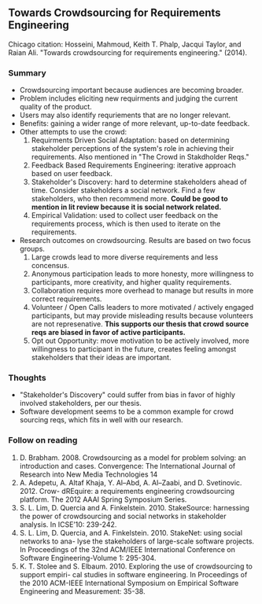 ## Towards Crowdsourcing for Requirements Engineering

Chicago citation: Hosseini, Mahmoud, Keith T. Phalp, Jacqui Taylor, and Raian Ali. "Towards crowdsourcing for requirements engineering." (2014).

### Summary

- Crowdsourcing important because audiences are becoming broader.
- Problem includes eliciting new requirments and judging the current quality of the product.
- Users may also identify requriements that are no longer relevant.
- Benefits: gaining a wider range of more relevant, up-to-date feedback.
- Other attempts to use the crowd:
    1. Requirments Driven Social Adaptation: based on determining stakeholder perceptions of the system's role in achieving their requirements. Also mentioned in "The Crowd in Stakdholder Reqs."
    2. Feedback Based Requirements Engineering: iterative approach based on user feedback.
    3. Stakeholder's Discovery: hard to determine stakeholders ahead of time. Consider stakeholders a social network. Find a few stakeholders, who then recommend more. **Could be good to mention in lit review because it is social network related.**
    4. Empirical Validation: used to collect user feedback on the requirements process, which is then used to iterate on the requirements.
- Research outcomes on crowdsourcing. Results are based on two focus groups.
    1. Large crowds lead to more diverse requirements and less concensus.
    2. Anonymous participation leads to more honesty, more willingness to participants, more creativity, and higher quality requirements.
    3. Collaboration requires more overhead to manage but results in more correct requirements.
    4. Volunteer / Open Calls leaders to more motivated / actively engaged participants, but may provide misleading results because volunteers are not represenative. **This supports our thesis that crowd source reqs are biased in favor of active participants.**
    5. Opt out Opportunity: move motivation to be actively involved, more willingness to participant in the future, creates feeling amongst stakeholders that their ideas are important. 

### Thoughts
- "Stakeholder's Discovery" could suffer from bias in favor of highly involved stakeholders, per our thesis.
- Software development seems to be a common example for crowd sourcing reqs, which fits in well with our research.

### Follow on reading
1. D. Brabham. 2008. Crowdsourcing as a model for problem solving: an introduction and cases. Convergence: The International Journal of Research into New Media Technologies 14
2. A. Adepetu, A. Altaf Khaja, Y. Al–Abd, A. Al–Zaabi, and D. Svetinovic. 2012. Crow- dREquire: a requirements engineering crowdsourcing platform. The 2012 AAAI Spring Symposium Series.
3. S. L. Lim, D. Quercia and A. Finkelstein. 2010. StakeSource: harnessing the power of crowdsourcing and social networks in stakeholder analysis. In ICSE’10: 239-242.
4. S. L. Lim, D. Quercia, and A. Finkelstein. 2010. StakeNet: using social networks to ana- lyse the stakeholders of large-scale software projects. In Proceedings of the 32nd ACM/IEEE International Conference on Software Engineering-Volume 1: 295-304.
5. K. T. Stolee and S. Elbaum. 2010. Exploring the use of crowdsourcing to support empiri- cal studies in software engineering. In Proceedings of the 2010 ACM-IEEE International Symposium on Empirical Software Engineering and Measurement: 35-38.
